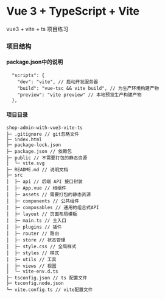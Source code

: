 <!--
 * @Date: 2023-07-31 20:17:42
 * @LastEditors: chuhongguang
-->
# Vue 3 + TypeScript + Vite
vue3 + vite + ts 项目练习

### 项目结构
#### package.json中的说明
```
  "scripts": {
    "dev": "vite", // 启动开发服务器
    "build": "vue-tsc && vite build", // 为生产环境构建产物
    "preview": "vite preview" // 本地预览生产构建产物
  },
```
#### 项目目录
```
shop-admin-with-vue3-vite-ts
├─ .gitignore // git忽略文件
├─ index.html
├─ package-lock.json
├─ package.json // 依赖包
├─ public // 不需要打包的静态资源
│  └─ vite.svg
├─ README.md // 说明文档
├─ src
│  ├─ api // 后端 API 接口封装
│  ├─ App.vue // 根组件
│  ├─ assets // 需要打包的静态资源
│  ├─ components // 公共组件
│  ├─ composables // 通用的组合式API
│  ├─ layout // 页面布局模板
│  ├─ main.ts // 主入口
│  ├─ plugins // 插件
│  ├─ router // 路由
│  ├─ store // 状态管理
│  ├─ style.css // 全局样式
│  ├─ styles // 样式
│  ├─ utils // 工具
│  ├─ views // 视图
│  └─ vite-env.d.ts
├─ tsconfig.json // ts 配置文件
├─ tsconfig.node.json
└─ vite.config.ts // vite配置文件

```